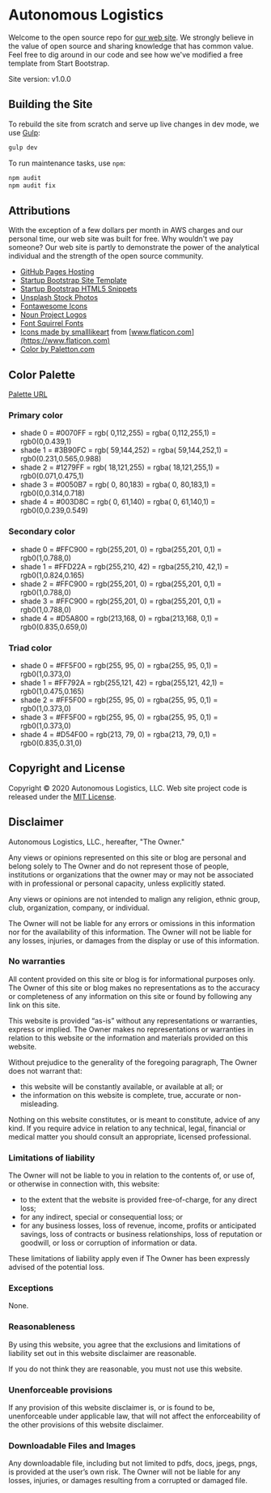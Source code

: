 # Autonomous Logistics

Welcome to the open source repo for [our web site](https://www.autonomouslogistics.co). We strongly believe in the value of open source and sharing knowledge that has common value. Feel free to dig around in our code and see how we've modified a free template from Start Bootstrap.

Site version: v1.0.0

## Building the Site

To rebuild the site from scratch and serve up live changes in dev mode, we use [Gulp](https://gulpjs.com/):

```bash
gulp dev
```

To run maintenance tasks, use `npm`:

```bash
npm audit
npm audit fix
```

## Attributions

With the exception of a few dollars per month in AWS charges and our personal time, our web site was built for free. Why wouldn't we pay someone? Our web site is partly to demonstrate the power of the analytical individual and the strength of the open source community.

* [GitHub Pages Hosting](https://pages.github.com/)
* [Startup Bootstrap Site Template](https://startbootstrap.com/template-overviews/agency)
* [Startup Bootstrap HTML5 Snippets](https://startbootstrap.com/snippets/)
* [Unsplash Stock Photos](https://unsplash.com)
* [Fontawesome Icons](https://fontawesome.com)
* [Noun Project Logos](https://thenounproject.com/S-Copinger/uploads/?i=11524)
* [Font Squirrel Fonts](https://www.fontsquirrel.com/fonts/sansation)
* [Icons made by smalllikeart](https://www.flaticon.com/authors/smalllikeart) from [www.flaticon.com](https://www.flaticon.com)
* [Color by Paletton.com](https://www.paletton.com)

## Color Palette

[Palette URL](http://paletton.com/#uid=33D0u0k++++qKZWAF+V+VAFZWqK)

### Primary color

* shade 0 = #0070FF = rgb(  0,112,255) = rgba(  0,112,255,1) = rgb0(0,0.439,1)
* shade 1 = #3B90FC = rgb( 59,144,252) = rgba( 59,144,252,1) = rgb0(0.231,0.565,0.988)
* shade 2 = #1279FF = rgb( 18,121,255) = rgba( 18,121,255,1) = rgb0(0.071,0.475,1)
* shade 3 = #0050B7 = rgb(  0, 80,183) = rgba(  0, 80,183,1) = rgb0(0,0.314,0.718)
* shade 4 = #003D8C = rgb(  0, 61,140) = rgba(  0, 61,140,1) = rgb0(0,0.239,0.549)

### Secondary color

* shade 0 = #FFC900 = rgb(255,201,  0) = rgba(255,201,  0,1) = rgb0(1,0.788,0)
* shade 1 = #FFD22A = rgb(255,210, 42) = rgba(255,210, 42,1) = rgb0(1,0.824,0.165)
* shade 2 = #FFC900 = rgb(255,201,  0) = rgba(255,201,  0,1) = rgb0(1,0.788,0)
* shade 3 = #FFC900 = rgb(255,201,  0) = rgba(255,201,  0,1) = rgb0(1,0.788,0)
* shade 4 = #D5A800 = rgb(213,168,  0) = rgba(213,168,  0,1) = rgb0(0.835,0.659,0)

### Triad color

* shade 0 = #FF5F00 = rgb(255, 95,  0) = rgba(255, 95,  0,1) = rgb0(1,0.373,0)
* shade 1 = #FF792A = rgb(255,121, 42) = rgba(255,121, 42,1) = rgb0(1,0.475,0.165)
* shade 2 = #FF5F00 = rgb(255, 95,  0) = rgba(255, 95,  0,1) = rgb0(1,0.373,0)
* shade 3 = #FF5F00 = rgb(255, 95,  0) = rgba(255, 95,  0,1) = rgb0(1,0.373,0)
* shade 4 = #D54F00 = rgb(213, 79,  0) = rgba(213, 79,  0,1) = rgb0(0.835,0.31,0)

## Copyright and License

Copyright &copy; 2020 Autonomous Logistics, LLC. Web site project code is released under the [MIT License](LICENSE.md).

## Disclaimer

Autonomous Logistics, LLC., hereafter, "The Owner."

Any views or opinions represented on this site or blog are personal
and belong solely to The Owner and do not represent those of people,
institutions or organizations that the owner may or may not be
associated with in professional or personal capacity, unless
explicitly stated.

Any views or opinions are not intended to malign any religion, ethnic
group, club, organization, company, or individual.

The Owner will not be liable for any errors or omissions in this
information nor for the availability of this information. The Owner
will not be liable for any losses, injuries, or damages from the
display or use of this information.

### No warranties

All content provided on this site or blog is for informational
purposes only. The Owner of this site or blog makes no representations as to
the accuracy or completeness of any information on this site or found
by following any link on this site.

This website is provided “as-is” without any representations or
warranties, express or implied.  The Owner makes no representations or
warranties in relation to this website or the information and
materials provided on this website.

Without prejudice to the generality of the foregoing paragraph, The
Owner does not warrant that:

* this website will be constantly available, or available at all; or
* the information on this website is complete, true, accurate or non-misleading.

Nothing on this website constitutes, or is meant to constitute, advice
of any kind.  If you require advice in relation to any technical,
legal, financial or medical matter you should consult an appropriate,
licensed professional.

### Limitations of liability

The Owner will not be liable to you in relation to the contents of, or
use of, or otherwise in connection with, this website:

* to the extent that the website is provided free-of-charge, for any direct loss;
* for any indirect, special or consequential loss; or
* for any business losses, loss of revenue, income, profits or anticipated savings, loss of contracts or business relationships, loss of reputation or goodwill, or loss or corruption of information or data.

These limitations of liability apply even if The Owner has been
expressly advised of the potential loss.

### Exceptions

None.

### Reasonableness

By using this website, you agree that the exclusions and limitations
of liability set out in this website disclaimer are reasonable.

If you do not think they are reasonable, you must not use this
website.

### Unenforceable provisions

If any provision of this website disclaimer is, or is found to be,
unenforceable under applicable law, that will not affect the
enforceability of the other provisions of this website disclaimer.

### Downloadable Files and Images

Any downloadable file, including but not limited to pdfs, docs, jpegs,
pngs, is provided at the user’s own risk. The Owner will not be liable
for any losses, injuries, or damages resulting from a corrupted or
damaged file.
